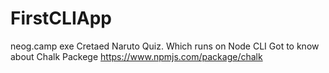# FirstCLIApp
 neog.camp exe
Cretaed Naruto Quiz. Which runs on Node CLI
Got to know about Chalk Packege
https://www.npmjs.com/package/chalk
